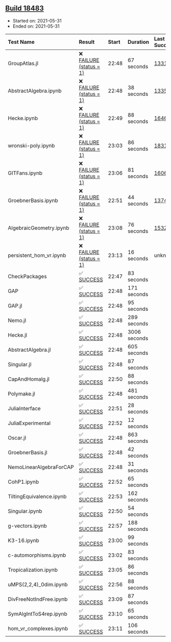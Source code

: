 ## [Build 18483](https://oscarci.mathematik.uni-kl.de/job/oscar/18483/)

* Started on: 2021-05-31
* Ended on: 2021-05-31

| Test Name    | Result | Start | Duration | Last Success | First Failure |
|:-------------|:-------|:------|:---------|:-------------|:--------------|
| GroupAtlas.jl | ❌ [FAILURE (status = 1)](https://oscarci.mathematik.uni-kl.de/job/oscar/18483/artifact/logs/build-18483/GroupAtlas.jl.log) | 22:48 | 67 seconds | [13311](https://oscarci.mathematik.uni-kl.de/job/oscar/13311/) | [13312](https://oscarci.mathematik.uni-kl.de/job/oscar/13312/) |
| AbstractAlgebra.ipynb | ❌ [FAILURE (status = 1)](https://oscarci.mathematik.uni-kl.de/job/oscar/18483/artifact/logs/build-18483/AbstractAlgebra.ipynb.log) | 22:48 | 38 seconds | [13355](https://oscarci.mathematik.uni-kl.de/job/oscar/13355/) | [13356](https://oscarci.mathematik.uni-kl.de/job/oscar/13356/) |
| Hecke.ipynb | ❌ [FAILURE (status = 1)](https://oscarci.mathematik.uni-kl.de/job/oscar/18483/artifact/logs/build-18483/Hecke.ipynb.log) | 22:49 | 88 seconds | [16463](https://oscarci.mathematik.uni-kl.de/job/oscar/16463/) | [16464](https://oscarci.mathematik.uni-kl.de/job/oscar/16464/) |
| wronski-poly.ipynb | ❌ [FAILURE (status = 1)](https://oscarci.mathematik.uni-kl.de/job/oscar/18483/artifact/logs/build-18483/wronski-poly.ipynb.log) | 23:03 | 86 seconds | [18314](https://oscarci.mathematik.uni-kl.de/job/oscar/18314/) | [18315](https://oscarci.mathematik.uni-kl.de/job/oscar/18315/) |
| GITFans.ipynb | ❌ [FAILURE (status = 1)](https://oscarci.mathematik.uni-kl.de/job/oscar/18483/artifact/logs/build-18483/GITFans.ipynb.log) | 23:06 | 81 seconds | [16068](https://oscarci.mathematik.uni-kl.de/job/oscar/16068/) | [16069](https://oscarci.mathematik.uni-kl.de/job/oscar/16069/) |
| GroebnerBasis.ipynb | ❌ [FAILURE (status = 1)](https://oscarci.mathematik.uni-kl.de/job/oscar/18483/artifact/logs/build-18483/GroebnerBasis.ipynb.log) | 22:51 | 44 seconds | [13748](https://oscarci.mathematik.uni-kl.de/job/oscar/13748/) | [13749](https://oscarci.mathematik.uni-kl.de/job/oscar/13749/) |
| AlgebraicGeometry.ipynb | ❌ [FAILURE (status = 1)](https://oscarci.mathematik.uni-kl.de/job/oscar/18483/artifact/logs/build-18483/AlgebraicGeometry.ipynb.log) | 23:08 | 76 seconds | [15322](https://oscarci.mathematik.uni-kl.de/job/oscar/15322/) | [15323](https://oscarci.mathematik.uni-kl.de/job/oscar/15323/) |
| persistent_hom_vr.ipynb | ❌ [FAILURE (status = 1)](https://oscarci.mathematik.uni-kl.de/job/oscar/18483/artifact/logs/build-18483/persistent_hom_vr.ipynb.log) | 23:13 | 16 seconds | unknown | unknown |
| CheckPackages | ✅ [SUCCESS](https://oscarci.mathematik.uni-kl.de/job/oscar/18483/artifact/logs/build-18483/CheckPackages.log) | 22:47 | 83 seconds |  |  |
| GAP | ✅ [SUCCESS](https://oscarci.mathematik.uni-kl.de/job/oscar/18483/artifact/logs/build-18483/GAP.log) | 22:48 | 171 seconds |  |  |
| GAP.jl | ✅ [SUCCESS](https://oscarci.mathematik.uni-kl.de/job/oscar/18483/artifact/logs/build-18483/GAP.jl.log) | 22:48 | 95 seconds |  |  |
| Nemo.jl | ✅ [SUCCESS](https://oscarci.mathematik.uni-kl.de/job/oscar/18483/artifact/logs/build-18483/Nemo.jl.log) | 22:48 | 289 seconds |  |  |
| Hecke.jl | ✅ [SUCCESS](https://oscarci.mathematik.uni-kl.de/job/oscar/18483/artifact/logs/build-18483/Hecke.jl.log) | 22:48 | 3006 seconds |  |  |
| AbstractAlgebra.jl | ✅ [SUCCESS](https://oscarci.mathematik.uni-kl.de/job/oscar/18483/artifact/logs/build-18483/AbstractAlgebra.jl.log) | 22:48 | 605 seconds |  |  |
| Singular.jl | ✅ [SUCCESS](https://oscarci.mathematik.uni-kl.de/job/oscar/18483/artifact/logs/build-18483/Singular.jl.log) | 22:48 | 87 seconds |  |  |
| CapAndHomalg.jl | ✅ [SUCCESS](https://oscarci.mathematik.uni-kl.de/job/oscar/18483/artifact/logs/build-18483/CapAndHomalg.jl.log) | 22:50 | 88 seconds |  |  |
| Polymake.jl | ✅ [SUCCESS](https://oscarci.mathematik.uni-kl.de/job/oscar/18483/artifact/logs/build-18483/Polymake.jl.log) | 22:48 | 481 seconds |  |  |
| JuliaInterface | ✅ [SUCCESS](https://oscarci.mathematik.uni-kl.de/job/oscar/18483/artifact/logs/build-18483/JuliaInterface.log) | 22:51 | 28 seconds |  |  |
| JuliaExperimental | ✅ [SUCCESS](https://oscarci.mathematik.uni-kl.de/job/oscar/18483/artifact/logs/build-18483/JuliaExperimental.log) | 22:52 | 12 seconds |  |  |
| Oscar.jl | ✅ [SUCCESS](https://oscarci.mathematik.uni-kl.de/job/oscar/18483/artifact/logs/build-18483/Oscar.jl.log) | 22:48 | 863 seconds |  |  |
| GroebnerBasis.jl | ✅ [SUCCESS](https://oscarci.mathematik.uni-kl.de/job/oscar/18483/artifact/logs/build-18483/GroebnerBasis.jl.log) | 22:48 | 42 seconds |  |  |
| NemoLinearAlgebraForCAP | ✅ [SUCCESS](https://oscarci.mathematik.uni-kl.de/job/oscar/18483/artifact/logs/build-18483/NemoLinearAlgebraForCAP.log) | 22:48 | 31 seconds |  |  |
| CohP1.ipynb | ✅ [SUCCESS](https://oscarci.mathematik.uni-kl.de/job/oscar/18483/artifact/logs/build-18483/CohP1.ipynb.log) | 22:52 | 65 seconds |  |  |
| TiltingEquivalence.ipynb | ✅ [SUCCESS](https://oscarci.mathematik.uni-kl.de/job/oscar/18483/artifact/logs/build-18483/TiltingEquivalence.ipynb.log) | 22:53 | 162 seconds |  |  |
| Singular.ipynb | ✅ [SUCCESS](https://oscarci.mathematik.uni-kl.de/job/oscar/18483/artifact/logs/build-18483/Singular.ipynb.log) | 22:50 | 54 seconds |  |  |
| g-vectors.ipynb | ✅ [SUCCESS](https://oscarci.mathematik.uni-kl.de/job/oscar/18483/artifact/logs/build-18483/g-vectors.ipynb.log) | 22:57 | 188 seconds |  |  |
| K3-16.ipynb | ✅ [SUCCESS](https://oscarci.mathematik.uni-kl.de/job/oscar/18483/artifact/logs/build-18483/K3-16.ipynb.log) | 23:00 | 99 seconds |  |  |
| c-automorphisms.ipynb | ✅ [SUCCESS](https://oscarci.mathematik.uni-kl.de/job/oscar/18483/artifact/logs/build-18483/c-automorphisms.ipynb.log) | 23:02 | 83 seconds |  |  |
| Tropicalization.ipynb | ✅ [SUCCESS](https://oscarci.mathematik.uni-kl.de/job/oscar/18483/artifact/logs/build-18483/Tropicalization.ipynb.log) | 23:05 | 86 seconds |  |  |
| uMPS(2,2,4)_0dim.ipynb | ✅ [SUCCESS](https://oscarci.mathematik.uni-kl.de/job/oscar/18483/artifact/logs/build-18483/uMPS-2-2-4-_0dim.ipynb.log) | 22:56 | 88 seconds |  |  |
| DivFreeNotIndFree.ipynb | ✅ [SUCCESS](https://oscarci.mathematik.uni-kl.de/job/oscar/18483/artifact/logs/build-18483/DivFreeNotIndFree.ipynb.log) | 23:09 | 87 seconds |  |  |
| SymAlgIntToS4rep.ipynb | ✅ [SUCCESS](https://oscarci.mathematik.uni-kl.de/job/oscar/18483/artifact/logs/build-18483/SymAlgIntToS4rep.ipynb.log) | 23:10 | 65 seconds |  |  |
| hom_vr_complexes.ipynb | ✅ [SUCCESS](https://oscarci.mathematik.uni-kl.de/job/oscar/18483/artifact/logs/build-18483/hom_vr_complexes.ipynb.log) | 23:11 | 106 seconds |  |  |
